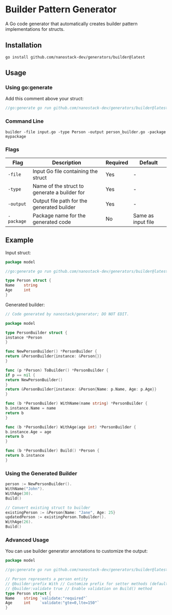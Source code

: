# Builder Pattern Generator

A Go code generator that automatically creates builder pattern implementations for structs.

## Installation

```shell
go install github.com/nanostack-dev/generators/builder@latest
```

## Usage

### Using go:generate

Add this comment above your struct:

```go
//go:generate go run github.com/nanostack-dev/generators/builder@latest gen -type Person -output person_builder.go
```

### Command Line

```shell
builder -file input.go -type Person -output person_builder.go -package mypackage
```

### Flags

| Flag | Description | Required | Default |
|------|-------------|----------|---------|
| `-file` | Input Go file containing the struct | Yes | - |
| `-type` | Name of the struct to generate a builder for | Yes | - |
| `-output` | Output file path for the generated builder | Yes | - |
| `-package` | Package name for the generated code | No | Same as input file |

## Example

Input struct:
```go
package model

//go:generate go run github.com/nanostack-dev/generators/builder@latest gen -type Person -output person_builder.go

type Person struct {
Name    string
Age     int
}
```

Generated builder:
```go
// Code generated by nanostack/generator; DO NOT EDIT.

package model

type PersonBuilder struct {
instance *Person
}

func NewPersonBuilder() *PersonBuilder {
return &PersonBuilder{instance: &Person{}}
}

func (p *Person) ToBuilder() *PersonBuilder {
if p == nil {
return NewPersonBuilder()
}
return &PersonBuilder{instance: &Person{Name: p.Name, Age: p.Age}}
}

func (b *PersonBuilder) WithName(name string) *PersonBuilder {
b.instance.Name = name
return b
}

func (b *PersonBuilder) WithAge(age int) *PersonBuilder {
b.instance.Age = age
return b
}

func (b *PersonBuilder) Build() *Person {
return b.instance
}
```

### Using the Generated Builder

```go
person := NewPersonBuilder().
WithName("John").
WithAge(30).
Build()

// Convert existing struct to builder
existingPerson := &Person{Name: "Jane", Age: 25}
updatedPerson := existingPerson.ToBuilder().
WithAge(26).
Build()
```

### Advanced Usage

You can use builder generator annotations to customize the output:

```go
package model

//go:generate go run github.com/nanostack-dev/generators/builder@latest gen -type Person -output person_builder.go

// Person represents a person entity
// @builder:prefix With // Customize prefix for setter methods (default: With)
// @builder:validate true // Enable validation on Build() method
type Person struct {
Name    string `validate:"required"`
Age     int    `validate:"gte=0,lte=150"`
}
```
